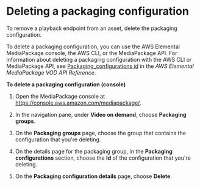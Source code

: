 # Deleting a packaging configuration<a name="pkg-cfig-delete"></a>

To remove a playback endpoint from an asset, delete the packaging configuration\.

To delete a packaging configuration, you can use the AWS Elemental MediaPackage console, the AWS CLI, or the MediaPackage API\. For information about deleting a packaging configuration with the AWS CLI or MediaPackage API, see [Packaging\_configurations id](mediapackage-vod/latest/apireference/packaging_configurations-id.html) in the *AWS Elemental MediaPackage VOD API Reference*\.

**To delete a packaging configuration \(console\)**

1. Open the MediaPackage console at [https://console\.aws\.amazon\.com/mediapackage/](https://console.aws.amazon.com/mediapackage/)\.

1. In the navigation pane, under **Video on demand**, choose **Packaging groups**\.

1. On the **Packaging groups** page, choose the group that contains the configuration that you're deleting\. 

1. On the details page for the packaging group, in the **Packaging configurations** section, choose the **Id** of the configuration that you're deleting\.

1. On the **Packaging configuration details** page, choose **Delete**\.